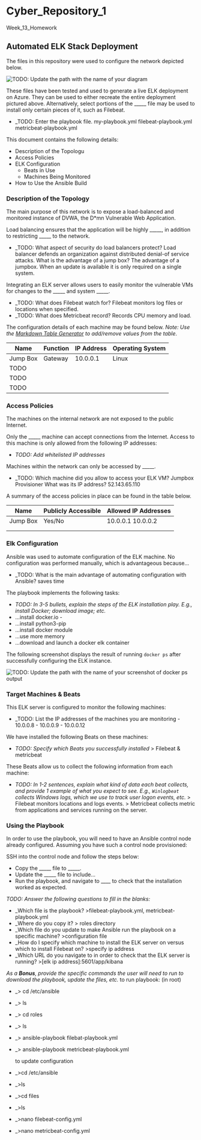 # Cyber_Repository_1
Week_13_Homework
## Automated ELK Stack Deployment

The files in this repository were used to configure the network depicted below.

![TODO: Update the path with the name of your diagram](Images/diagram_filename.png)

These files have been tested and used to generate a live ELK deployment on Azure. They can be used to either recreate the entire deployment pictured above. Alternatively, select portions of the _____ file may be used to install only certain pieces of it, such as Filebeat.

  - _TODO: Enter the playbook file. my-playbook.yml
                                    filebeat-playbook.yml
                                    metricbeat-playbook.yml

This document contains the following details:
- Description of the Topologu
- Access Policies
- ELK Configuration
  - Beats in Use
  - Machines Being Monitored
- How to Use the Ansible Build


### Description of the Topology

The main purpose of this network is to expose a load-balanced and monitored instance of DVWA, the D*mn Vulnerable Web Application.

Load balancing ensures that the application will be highly _____, in addition to restricting _____ to the network.
- _TODO: What aspect of security do load balancers protect? Load balancer defends an organization against distributed denial-of service attacks.
         What is the advantage of a jump box? The advantage of a jumpbox. When an update is available it is only required on a single system.

Integrating an ELK server allows users to easily monitor the vulnerable VMs for changes to the _____ and system _____.
- _TODO: What does Filebeat watch for? Filebeat monitors log files or locations when specified.
- _TODO: What does Metricbeat record? Records CPU memory and load.

The configuration details of each machine may be found below.
_Note: Use the [Markdown Table Generator](http://www.tablesgenerator.com/markdown_tables) to add/remove values from the table_.

| Name     | Function | IP Address | Operating System |
|----------|----------|------------|------------------|
| Jump Box | Gateway  | 10.0.0.1   | Linux            |
| TODO     |          |            |                  |
| TODO     |          |            |                  |
| TODO     |          |            |                  |

### Access Policies

The machines on the internal network are not exposed to the public Internet. 

Only the _____ machine can accept connections from the Internet. Access to this machine is only allowed from the following IP addresses:
- _TODO: Add whitelisted IP addresses_

Machines within the network can only be accessed by _____.
- _TODO: Which machine did you allow to access your ELK VM? Jumpbox Provisioner
         What was its IP address? 52.143.65.110

A summary of the access policies in place can be found in the table below.

| Name     | Publicly Accessible | Allowed IP Addresses |
|----------|---------------------|----------------------|
| Jump Box | Yes/No              | 10.0.0.1 10.0.0.2    |
|          |                     |                      |
|          |                     |                      |

### Elk Configuration

Ansible was used to automate configuration of the ELK machine. No configuration was performed manually, which is advantageous because...
- _TODO: What is the main advantage of automating configuration with Ansible? saves time

The playbook implements the following tasks:
- _TODO: In 3-5 bullets, explain the steps of the ELK installation play. E.g., install Docker; download image; etc._
- ...install docker.io -
- ...install python3-pip
- ...install docker module
- ...use more memory
- ...download and launch a docker elk container

The following screenshot displays the result of running `docker ps` after successfully configuring the ELK instance.

![TODO: Update the path with the name of your screenshot of docker ps output](Images/docker_ps_output.png)

### Target Machines & Beats
This ELK server is configured to monitor the following machines:
- _TODO: List the IP addresses of the machines you are monitoring
         - 10.0.0.8
         - 10.0.0.9
         - 10.0.0.12

We have installed the following Beats on these machines:
- _TODO: Specify which Beats you successfully installed_ > Filebeat & metricbeat 

These Beats allow us to collect the following information from each machine:
- _TODO: In 1-2 sentences, explain what kind of data each beat collects, and provide 1 example of what you expect to see. E.g., `Winlogbeat` collects Windows logs, which we use to track user logon events, etc._
         > Filebeat monitors locations and logs events.
         > Metricbeat collects metric from applications and services running on the server.
### Using the Playbook
In order to use the playbook, you will need to have an Ansible control node already configured. Assuming you have such a control node provisioned: 

SSH into the control node and follow the steps below:
- Copy the _____ file to _____.
- Update the _____ file to include...
- Run the playbook, and navigate to ____ to check that the installation worked as expected.

_TODO: Answer the following questions to fill in the blanks:_
- _Which file is the playbook? >filebeat-playbook.yml, metricbeat-playbook.yml 
- _Where do you copy it? > roles directory
- _Which file do you update to make Ansible run the playbook on a specific machine? >configuration file 
- _How do I specify which machine to install the ELK server on versus which to install Filebeat on? >specify ip address
- _Which URL do you navigate to in order to check that the ELK server is running? >[elk ip address]:5601/app/kibana

_As a **Bonus**, provide the specific commands the user will need to run to download the playbook, update the files, etc._
   to run playbook:
   (in root)
- _> cd /etc/ansible
- _> ls
- _> cd roles
- _> ls
- _> ansible-playbook filebat-playbook.yml
- _> ansible-playbook metricbeat-playbook.yml

   to update configuration
- _>cd /etc/ansible
- _>ls
- _>cd files
- _>ls
- _>nano filebeat-config.yml
- _>nano metricbeat-config.yml
